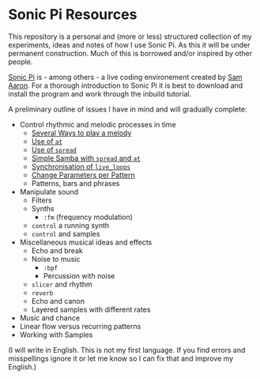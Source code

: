# Sonic Pi Resources

This repository is a personal and (more or less) structured collection of my experiments, ideas and notes of how I use Sonic Pi. As this it will be under permanent construction. Much of this is borrowed and/or inspired by other people.

[Sonic Pi](http://sonic-pi.net/) is - among others - a live coding environement created by [Sam Aaron](https://github.com/samaaron/). For a thorough introduction to Sonic Pi it is best to download and install the program and work through the inbuild tutorial.

A preliminary outline of issues I have in mind and will gradually complete:

* Control rhythmic and melodic processes in time
  * [Several Ways to play a melody](https://github.com/mbutz/sonic-pi-resources/tree/master/control_rhythmic_and_melodic_processes)
  * [Use of `at`](https://github.com/mbutz/sonic-pi-resources/blob/master/control_rhythmic_and_melodic_processes/use-of-at.rb)
  * [Use of `spread`](https://github.com/mbutz/sonic-pi-resources/blob/master/control_rhythmic_and_melodic_processes/use-of-spread.rb)
  * [Simple Samba with `spread` and `at`](https://github.com/mbutz/sonic-pi-resources/blob/master/control_rhythmic_and_melodic_processes/samba-with-spread-and-at.rb)
  * [Synchronisation of `live_loops`](https://github.com/mbutz/sonic-pi-resources/blob/master/control_rhythmic_and_melodic_processes/synchronisation-of-live-loops.rb)
  * [Change Parameters per Pattern](https://github.com/mbutz/sonic-pi-resources/blob/master/control_rhythmic_and_melodic_processes/change-params-per-pattern.rb)
  * Patterns, bars and phrases
* Manipulate sound
  * Filters
  * Synths
      * `:fm` (frequency modulation)
  * `control` a running synth
  * `control` and samples
* Miscellaneous musical ideas and effects
  * Echo and break
  * Noise to music
    * `:bpf`
    * Percussion with noise
  * `slicer` and rhythm
  * `reverb`
  * Echo and canon
  * Layered samples with different rates
* Music and chance
* Linear flow versus recurring patterns
* Working with Samples

(I will write in English. This is not my first language. If you find errors and misspellings ignore it or let me know so I can fix that and improve my English.)
